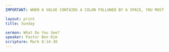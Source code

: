 ```yaml
---
IMPORTANT: WHEN A VALUE CONTAINS A COLON FOLLOWED BY A SPACE, YOU MUST USE &#58;

layout: print
title: Sunday

sermon: What Do You See?
speaker: Pastor Ben Kim
scripture: Mark 8:14-30
---
```

